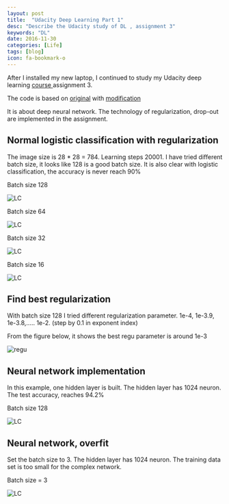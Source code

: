 ```yaml
---
layout: post
title:  "Udacity Deep Learning Part 1"
desc: "Describe the Udacity study of DL , assignment 3"
keywords: "DL"
date: 2016-11-30
categories: [Life]
tags: [blog]
icon: fa-bookmark-o
---
```


After I installed my new laptop, I continued to study my Udacity deep learning
[course ](https://classroom.udacity.com/courses/ud730) assignment 3.

The code is based on [original](https://github.com/Arn-O/udacity-deep-learning)
with [modification](https://github.com/rdcsung/udacity-deep-learning)

It is about deep neural network.
The technology of regularization, drop-out are implemented in the assignment.

## Normal logistic classification with regularization

The image size is 28 * 28 = 784.
Learning steps 20001.
I have tried different batch size, it looks like 128 is a good batch size.
It is also clear with logistic classification, the accuracy is never reach 90%

Batch size 128

![LC](https://rdcsung.github.io/static/img/blog/udacity/learning_curve_1.png)

Batch size 64

![LC](https://rdcsung.github.io/static/img/blog/udacity/learning_curve_2.png)

Batch size 32

![LC](https://rdcsung.github.io/static/img/blog/udacity/learning_curve_3.png)

Batch size 16

![LC](https://rdcsung.github.io/static/img/blog/udacity/learning_curve_4.png)


## Find best regularization
With batch size 128
I tried different regularization parameter. 1e-4, 1e-3.9, 1e-3.8,.....   1e-2.
(step by 0.1 in exponent index)

From the figure below, it shows the best regu parameter is around 1e-3

![regu](https://rdcsung.github.io/static/img/blog/udacity/regu-1.png)

## Neural network implementation
In this example, one hidden layer is built.
The hidden layer has 1024 neuron.
The test accuracy, reaches 94.2%

Batch size 128

![LC](https://rdcsung.github.io/static/img/blog/udacity/lc-nn-1.png)

## Neural network, overfit
Set the batch size to 3.
The hidden layer has 1024 neuron.
The training data set is too small for the complex network.

Batch size = 3

![LC](https://rdcsung.github.io/static/img/blog/udacity/lc-nn-overfit-1.png)
